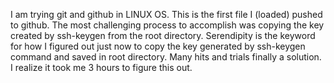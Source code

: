 I am trying git and github in LINUX OS. This is the first file I (loaded) pushed to github.
The most challenging process to accomplish was copying the key created by ssh-keygen from the root directory. Serendipity is the keyword for how  I figured out just now to copy the key generated by ssh-keygen command and saved in root directory.
Many hits and trials finally a solution. I realize it took me 3 hours to figure this out.


